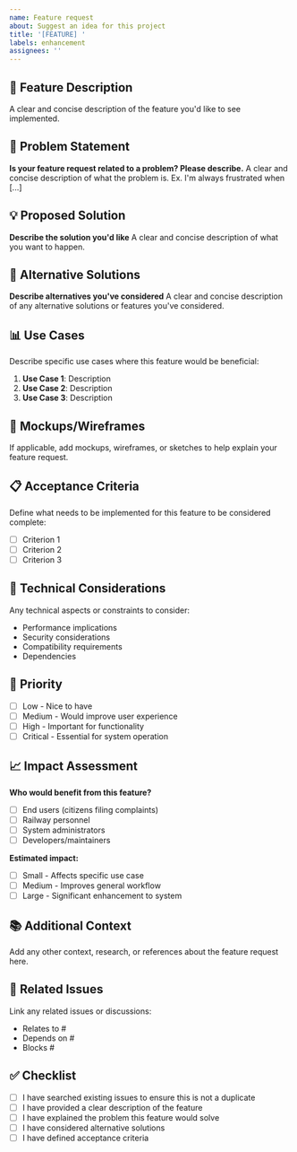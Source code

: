 ```yaml
---
name: Feature request
about: Suggest an idea for this project
title: '[FEATURE] '
labels: enhancement
assignees: ''
---
```


## 🚀 Feature Description
A clear and concise description of the feature you'd like to see implemented.

## 🎯 Problem Statement
**Is your feature request related to a problem? Please describe.**
A clear and concise description of what the problem is. Ex. I'm always frustrated when [...]

## 💡 Proposed Solution
**Describe the solution you'd like**
A clear and concise description of what you want to happen.

## 🔄 Alternative Solutions
**Describe alternatives you've considered**
A clear and concise description of any alternative solutions or features you've considered.

## 📊 Use Cases
Describe specific use cases where this feature would be beneficial:
1. **Use Case 1**: Description
2. **Use Case 2**: Description
3. **Use Case 3**: Description

## 🎨 Mockups/Wireframes
If applicable, add mockups, wireframes, or sketches to help explain your feature request.

## 📋 Acceptance Criteria
Define what needs to be implemented for this feature to be considered complete:
- [ ] Criterion 1
- [ ] Criterion 2
- [ ] Criterion 3

## 🔧 Technical Considerations
Any technical aspects or constraints to consider:
- Performance implications
- Security considerations
- Compatibility requirements
- Dependencies

## 🎯 Priority
- [ ] Low - Nice to have
- [ ] Medium - Would improve user experience
- [ ] High - Important for functionality
- [ ] Critical - Essential for system operation

## 📈 Impact Assessment
**Who would benefit from this feature?**
- [ ] End users (citizens filing complaints)
- [ ] Railway personnel
- [ ] System administrators
- [ ] Developers/maintainers

**Estimated impact:**
- [ ] Small - Affects specific use case
- [ ] Medium - Improves general workflow
- [ ] Large - Significant enhancement to system

## 📚 Additional Context
Add any other context, research, or references about the feature request here.

## 🔗 Related Issues
Link any related issues or discussions:
- Relates to #
- Depends on #
- Blocks #

## ✅ Checklist
- [ ] I have searched existing issues to ensure this is not a duplicate
- [ ] I have provided a clear description of the feature
- [ ] I have explained the problem this feature would solve
- [ ] I have considered alternative solutions
- [ ] I have defined acceptance criteria